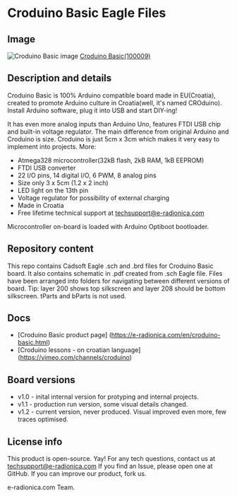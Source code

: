 # Croduino Basic Eagle Files
## Image
![Croduino Basic image](https://d3s5r33r268y59.cloudfront.net/33091/products/thumbs/2015-08-06T20:28:15.855Z-DSC_4567-2.jpg.2560x2560_q85.jpg)
[Croduino Basic(100009)](https://e-radionica.com/en/croduino-basic.html)

## Description and details
Croduino Basic is 100% Arduino compatible board made in EU(Croatia), created to promote Arduino culture in Croatia(well, it's named CROduino). Install Arduino software, plug it into USB and start DIY-ing!

It has even more analog inputs than Arduino Uno, features FTDI USB chip and built-in voltage regulator. The main difference from original Arduino and Croduino is size. Croduino is just 5cm x 3cm which makes it very easy to implement into projects. More:

- Atmega328 microcontroller(32kB flash, 2kB RAM, 1kB EEPROM)
- FTDI USB converter
- 22 I/O pins, 14 digital I/O, 6 PWM, 8 analog pins
- Size only 3 x 5cm (1.2 x 2 inch)
- LED light on the 13th pin
- Voltage regulator for possibility of external charging
- Made in Croatia
- Free lifetime technical support at techsupport@e-radionica.com

Microcontroller on-board is loaded with Arduino Optiboot bootloader.

## Repository content
This repo contains Cadsoft Eagle .sch and .brd files for Croduino Basic board. It also contains schematic in .pdf created from .sch Eagle file. 
Files have been arranged into folders for navigating between different versions of board. 
Tip: layer 200 shows top silkscreen and layer 208 should be bottom silkscreen. tParts and bParts is not used.

## Docs
- [Croduino Basic product page] (https://e-radionica.com/en/croduino-basic.html)
- [Croduino lessons - on croatian language] (https://vimeo.com/channels/croduino)

## Board versions
- v1.0 - inital internal version for protyping and internal projects. 
- v1.1 - production run version, some visual details changed.
- v1.2 - current version, never produced. Visual improved even more, few traces optimised. 

## License info
This product is open-source. Yay!
For any tech questions, contact us at techsupport@e-radionica.com
If you find an Issue, please open one at GitHub. If you can improve our product, fork us.

e-radionica.com Team.